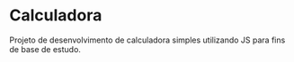 # Calculadora
 Projeto de desenvolvimento de calculadora simples utilizando JS para fins de base de estudo. 
